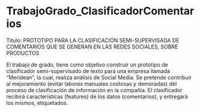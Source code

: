 TrabajoGrado_ClasificadorComentarios
====================================

Título: PROTOTIPO PARA LA CLASIFICACIÓN SEMI-SUPERVISADA DE COMENTARIOS QUE SE GENERAN EN LAS REDES SOCIALES, SOBRE PRODUCTOS

El trabajo de grado, tiene como objetivo construir un prototipo de clasificador semi-supervisado de texto para una empresa llamada “Meridean”, la cual, realiza análisis de Social Media. Se pretende contribuir al mejoramiento (evitar labores manuales costosas y demoradas) del proceso de clasificación de información en la compañía. El clasificador recibirá características (features) de los datos (comentarios), y entregará los mismos, etiquetados.